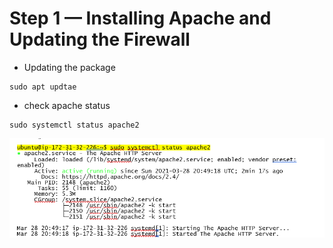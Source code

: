 # Step 1 — Installing Apache and Updating the Firewall

* Updating the package

```
sudo apt updtae
```
* check apache status

```
sudo systemctl status apache2
```
![](images/prj-1-apache-status.png)	
